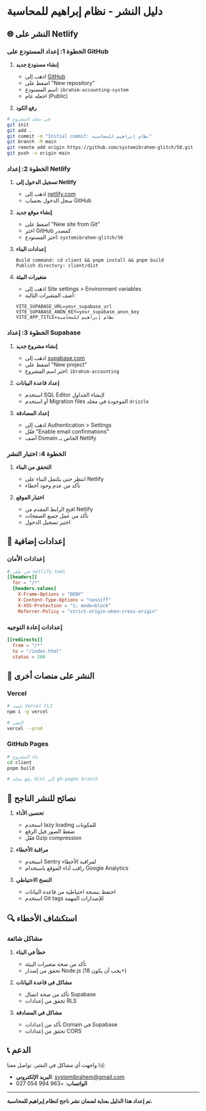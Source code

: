 # دليل النشر - نظام إبراهيم للمحاسبة

## 🌐 النشر على Netlify

### الخطوة 1: إعداد المستودع على GitHub

1. **إنشاء مستودع جديد**
   - اذهب إلى [GitHub](https://github.com)
   - اضغط على "New repository"
   - اسم المستودع: `ibrahim-accounting-system`
   - اجعله عام (Public)

2. **رفع الكود**
```bash
# في مجلد المشروع
git init
git add .
git commit -m "Initial commit: نظام إبراهيم للمحاسبة"
git branch -M main
git remote add origin https://github.com/systemibrahem-glitch/50.git
git push -u origin main
```

### الخطوة 2: إعداد Netlify

1. **تسجيل الدخول إلى Netlify**
   - اذهب إلى [netlify.com](https://netlify.com)
   - سجل الدخول بحساب GitHub

2. **إنشاء موقع جديد**
   - اضغط على "New site from Git"
   - اختر GitHub كمصدر
   - اختر المستودع: `systemibrahem-glitch/50`

3. **إعدادات البناء**
   ```
   Build command: cd client && pnpm install && pnpm build
   Publish directory: client/dist
   ```

4. **متغيرات البيئة**
   - اذهب إلى Site settings > Environment variables
   - أضف المتغيرات التالية:
   ```
   VITE_SUPABASE_URL=your_supabase_url
   VITE_SUPABASE_ANON_KEY=your_supabase_anon_key
   VITE_APP_TITLE=نظام إبراهيم للمحاسبة
   ```

### الخطوة 3: إعداد Supabase

1. **إنشاء مشروع جديد**
   - اذهب إلى [supabase.com](https://supabase.com)
   - اضغط على "New project"
   - اختر اسم المشروع: `ibrahim-accounting`

2. **إعداد قاعدة البيانات**
   - استخدم SQL Editor لإنشاء الجداول
   - أو استخدم Migration files الموجودة في مجلد `drizzle`

3. **إعداد المصادقة**
   - اذهب إلى Authentication > Settings
   - فعّل "Enable email confirmations"
   - أضف Domain الخاص بـ Netlify

### الخطوة 4: اختبار النشر

1. **التحقق من البناء**
   - انتظر حتى يكتمل البناء على Netlify
   - تأكد من عدم وجود أخطاء

2. **اختبار الموقع**
   - افتح الرابط المقدم من Netlify
   - تأكد من عمل جميع الصفحات
   - اختبر تسجيل الدخول

## 🔧 إعدادات إضافية

### إعدادات الأمان
```toml
# في ملف netlify.toml
[[headers]]
  for = "/*"
  [headers.values]
    X-Frame-Options = "DENY"
    X-Content-Type-Options = "nosniff"
    X-XSS-Protection = "1; mode=block"
    Referrer-Policy = "strict-origin-when-cross-origin"
```

### إعدادات إعادة التوجيه
```toml
[[redirects]]
  from = "/*"
  to = "/index.html"
  status = 200
```

## 📱 النشر على منصات أخرى

### Vercel
```bash
# تثبيت Vercel CLI
npm i -g vercel

# النشر
vercel --prod
```

### GitHub Pages
```bash
# بناء المشروع
cd client
pnpm build

# رفع مجلد dist إلى gh-pages branch
```

## 🚀 نصائح للنشر الناجح

1. **تحسين الأداء**
   - استخدم lazy loading للمكونات
   - ضغط الصور قبل الرفع
   - فعّل Gzip compression

2. **مراقبة الأخطاء**
   - استخدم Sentry لمراقبة الأخطاء
   - راقب أداء الموقع باستخدام Google Analytics

3. **النسخ الاحتياطي**
   - احتفظ بنسخة احتياطية من قاعدة البيانات
   - استخدم Git tags للإصدارات المهمة

## 🔍 استكشاف الأخطاء

### مشاكل شائعة

1. **خطأ في البناء**
   - تأكد من صحة متغيرات البيئة
   - تحقق من إصدار Node.js (يجب أن يكون 18+)

2. **مشاكل في قاعدة البيانات**
   - تأكد من صحة اتصال Supabase
   - تحقق من إعدادات RLS

3. **مشاكل في المصادقة**
   - تأكد من إعدادات Domain في Supabase
   - تحقق من إعدادات CORS

## 📞 الدعم

إذا واجهت أي مشاكل في النشر، تواصل معنا:
- **البريد الإلكتروني**: systemibrahem@gmail.com
- **الواتساب**: +963 994 054 027

---

**تم إعداد هذا الدليل بعناية لضمان نشر ناجح لنظام إبراهيم للمحاسبة.**